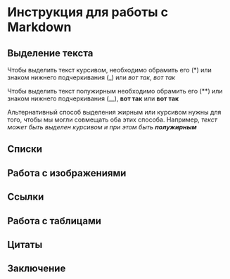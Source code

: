 # Инструкция для работы с Markdown

## Выделение текста

Чтобы выделить текст курсивом, необходимо обрамить его (*) или знаком нижнего подчеркивания (_) или *вот так*, _вот так_

Чтобы выделить текст полужирным необходимо обрамить его (**) или знаком нижнего подчеркивания (__), **вот так** или __вот так__

Альтернативный способ выделения жирным или курсивом нужны для того, чтобы мы могли совмещать оба этих способа. Например, _текст может быть выделен курсивом и при этом быть **полужирным**_

## Списки

## Работа с изображениями

## Ссылки

## Работа с таблицами

## Цитаты

## Заключение